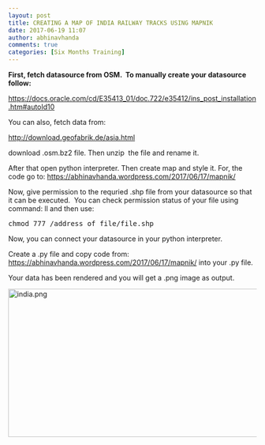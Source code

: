 ```yaml
---
layout: post
title: CREATING A MAP OF INDIA RAILWAY TRACKS USING MAPNIK
date: 2017-06-19 11:07
author: abhinavhanda
comments: true
categories: [Six Months Training]
---
```

<strong>First, fetch datasource from OSM.  To manually create your datasource follow:</strong>

https://docs.oracle.com/cd/E35413_01/doc.722/e35412/ins_post_installation.htm#autoId10

You can also, fetch data from:

http://download.geofabrik.de/asia.html

download .osm.bz2 file. Then unzip  the file and rename it.

After that open python interpreter. Then create map and style it. For, the code go to: https://abhinavhanda.wordpress.com/2017/06/17/mapnik/

Now, give permission to the requried .shp file from your datasource so that it can be executed.  You can check permission status of your file using command: ll and then use:
<pre>chmod 777 /address of file/file.shp</pre>
Now, you can connect your datasource in your python interpreter.

Create a .py file and copy code from: https://abhinavhanda.wordpress.com/2017/06/17/mapnik/ into your .py file.

Your data has been rendered and you will get a .png image as output.

<img class="alignnone size-full wp-image-161" src="https://abhinavhanda.files.wordpress.com/2017/06/india.png" alt="india.png" width="600" height="300" />
